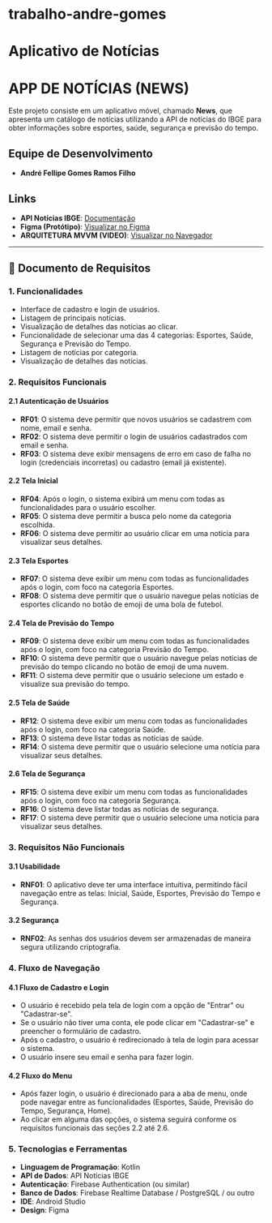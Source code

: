 # trabalho-andre-gomes
# Aplicativo de Notícias

# APP DE NOTÍCIAS (NEWS)

Este projeto consiste em um aplicativo móvel, chamado **News**, que apresenta um catálogo de notícias utilizando a API de notícias do IBGE para obter informações sobre esportes, saúde, segurança e previsão do tempo.

## Equipe de Desenvolvimento
- **André Fellipe Gomes Ramos Filho**

## Links
- **API Notícias IBGE**: [Documentação](https://servicodados.ibge.gov.br/api/docs/noticias?versao=3#api-_)
- **Figma (Protótipo)**: [Visualizar no Figma](https://www.figma.com/proto/OdLOFHxvk7cxxxwgjy6vVa/NEWS?node-id=0-1&t=UfBH7Ambc4oaWcEf-1)
- **ARQUITETURA MVVM (VIDEO)**: [Visualizar no Navegador](https://youtu.be/f5Z1FtKW9sk)
---

## 📑 Documento de Requisitos

### 1. Funcionalidades

- Interface de cadastro e login de usuários.
- Listagem de principais notícias.
- Visualização de detalhes das notícias ao clicar.
- Funcionalidade de selecionar uma das 4 categorias: Esportes, Saúde, Segurança e Previsão do Tempo.
- Listagem de notícias por categoria.
- Visualização de detalhes das notícias.

### 2. Requisitos Funcionais

#### 2.1 Autenticação de Usuários
- **RF01**: O sistema deve permitir que novos usuários se cadastrem com nome, email e senha.
- **RF02**: O sistema deve permitir o login de usuários cadastrados com email e senha.
- **RF03**: O sistema deve exibir mensagens de erro em caso de falha no login (credenciais incorretas) ou cadastro (email já existente).

#### 2.2 Tela Inicial
- **RF04**: Após o login, o sistema exibirá um menu com todas as funcionalidades para o usuário escolher.
- **RF05**: O sistema deve permitir a busca pelo nome da categoria escolhida.
- **RF06**: O sistema deve permitir ao usuário clicar em uma notícia para visualizar seus detalhes.

#### 2.3 Tela Esportes
- **RF07**: O sistema deve exibir um menu com todas as funcionalidades após o login, com foco na categoria Esportes.
- **RF08**: O sistema deve permitir que o usuário navegue pelas notícias de esportes clicando no botão de emoji de uma bola de futebol.

#### 2.4 Tela de Previsão do Tempo
- **RF09**: O sistema deve exibir um menu com todas as funcionalidades após o login, com foco na categoria Previsão do Tempo.
- **RF10**: O sistema deve permitir que o usuário navegue pelas notícias de previsão do tempo clicando no botão de emoji de uma nuvem.
- **RF11**: O sistema deve permitir que o usuário selecione um estado e visualize sua previsão do tempo.

#### 2.5 Tela de Saúde
- **RF12**: O sistema deve exibir um menu com todas as funcionalidades após o login, com foco na categoria Saúde.
- **RF13**: O sistema deve listar todas as notícias de saúde.
- **RF14**: O sistema deve permitir que o usuário selecione uma notícia para visualizar seus detalhes.

#### 2.6 Tela de Segurança
- **RF15**: O sistema deve exibir um menu com todas as funcionalidades após o login, com foco na categoria Segurança.
- **RF16**: O sistema deve listar todas as notícias de segurança.
- **RF17**: O sistema deve permitir que o usuário selecione uma notícia para visualizar seus detalhes.

### 3. Requisitos Não Funcionais

#### 3.1 Usabilidade
- **RNF01**: O aplicativo deve ter uma interface intuitiva, permitindo fácil navegação entre as telas: Inicial, Saúde, Esportes, Previsão do Tempo e Segurança.

#### 3.2 Segurança
- **RNF02**: As senhas dos usuários devem ser armazenadas de maneira segura utilizando criptografia.

### 4. Fluxo de Navegação

#### 4.1 Fluxo de Cadastro e Login
- O usuário é recebido pela tela de login com a opção de "Entrar" ou "Cadastrar-se".
- Se o usuário não tiver uma conta, ele pode clicar em "Cadastrar-se" e preencher o formulário de cadastro.
- Após o cadastro, o usuário é redirecionado à tela de login para acessar o sistema.
- O usuário insere seu email e senha para fazer login.

#### 4.2 Fluxo do Menu
- Após fazer login, o usuário é direcionado para a aba de menu, onde pode navegar entre as funcionalidades (Esportes, Saúde, Previsão do Tempo, Segurança, Home).
- Ao clicar em alguma das opções, o sistema seguirá conforme os requisitos funcionais das seções 2.2 até 2.6.

### 5. Tecnologias e Ferramentas

- **Linguagem de Programação**: Kotlin
- **API de Dados**: API Notícias IBGE
- **Autenticação**: Firebase Authentication (ou similar)
- **Banco de Dados**: Firebase Realtime Database / PostgreSQL / ou outro
- **IDE**: Android Studio
- **Design**: Figma

